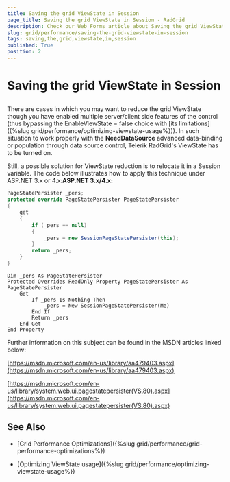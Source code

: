```yaml
---
title: Saving the grid ViewState in Session
page_title: Saving the grid ViewState in Session - RadGrid
description: Check our Web Forms article about Saving the grid ViewState in Session.
slug: grid/performance/saving-the-grid-viewstate-in-session
tags: saving,the,grid,viewstate,in,session
published: True
position: 2
---
```


# Saving the grid ViewState in Session



## 

There are cases in which you may want to reduce the grid ViewState though you have enabled multiple server/client side features of the control (thus bypassing the EnableViewState = false choice with [its limitations]({%slug grid/performance/optimizing-viewstate-usage%})). In such situation to work properly with the **NeedDataSource** advanced data-binding or population through data source control, Telerik RadGrid's ViewState has to be turned on.

Still, a possible solution for ViewState reduction is to relocate it in a Session variable. The code below illustrates how to apply this technique under ASP.NET 3.x or 4.x:**ASP.NET 3.x/4.x:**



````C#
PageStatePersister _pers;
protected override PageStatePersister PageStatePersister
{
    get
    {
        if (_pers == null)
        {
            _pers = new SessionPageStatePersister(this);
        }
        return _pers;
    }
}
````
````VB	
Dim _pers As PageStatePersister
Protected Overrides ReadOnly Property PageStatePersister As PageStatePersister
    Get
        If _pers Is Nothing Then
            _pers = New SessionPageStatePersister(Me)
        End If
        Return _pers
    End Get
End Property
````


Further information on this subject can be found in the MSDN articles linked below:

[https://msdn.microsoft.com/en-us/library/aa479403.aspx](https://msdn.microsoft.com/en-us/library/aa479403.aspx)

[https://msdn.microsoft.com/en-us/library/system.web.ui.pagestatepersister(VS.80).aspx](https://msdn.microsoft.com/en-us/library/system.web.ui.pagestatepersister(VS.80).aspx)

## See Also

 * [Grid Performance Optimizations]({%slug grid/performance/grid-performance-optimizations%})
 
 * [Optimizing ViewState usage]({%slug grid/performance/optimizing-viewstate-usage%})
